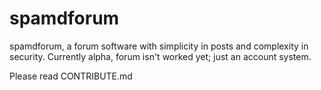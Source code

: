 # spamdforum

spamdforum, a forum software with simplicity in posts and complexity in security. Currently alpha, forum isn't worked yet; just an account system.

Please read CONTRIBUTE.md
